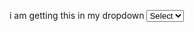 i am getting this in my dropdown
<select class="form-control form-control-sm custom-select" id="Period" data-period-data="[&quot;2016&quot;,&quot;2025&quot;,&quot;2017&quot;,&quot;2012&quot;,&quot;2018&quot;,&quot;2021&quot;,&quot;2024&quot;,&quot;2020&quot;,&quot;2009&quot;,&quot;2023&quot;,&quot;2022&quot;,&quot;2010&quot;,&quot;2008&quot;,&quot;2011&quot;,&quot;2026&quot;,&quot;2013&quot;,&quot;2019&quot;]"><option value="">Select</option><option value="undefined"></option><option value="undefined"></option><option value="undefined"></option><option value="undefined"></option><option value="undefined"></option><option value="undefined"></option><option value="undefined"></option><option value="undefined"></option><option value="undefined"></option><option value="undefined"></option><option value="undefined"></option><option value="undefined"></option><option value="undefined"></option><option value="undefined"></option><option value="undefined"></option><option value="undefined"></option><option value="undefined"></option></select>
